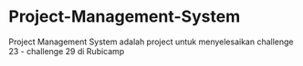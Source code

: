 # Project-Management-System
Project Management System adalah project untuk menyelesaikan challenge 23 - challenge 29 di Rubicamp
